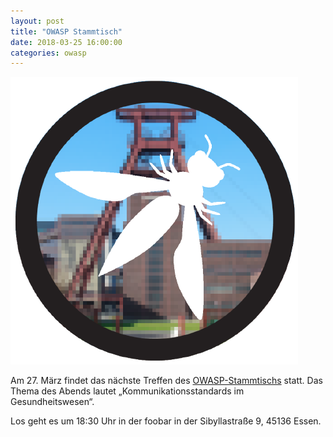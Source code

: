 ```yaml
---
layout: post
title: "OWASP Stammtisch"
date: 2018-03-25 16:00:00
categories: owasp
---
```


![Quelle: OWASP](/media/2016-10-17/owasp-ruhrpott.png)

Am 27. März findet das nächste Treffen des [OWASP-Stammtischs](https://www.owasp.org/index.php/OWASP_German_Chapter_Stammtisch_Initiative/Ruhrpott) statt. Das Thema des Abends lautet „Kommunikationsstandards im Gesundheitswesen“.

Los geht es um 18:30 Uhr in der foobar in der Sibyllastraße 9, 45136 Essen. 